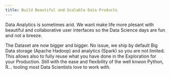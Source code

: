 ```yaml
---
title: Build Beautiful and Scalable Data Products
---
```


Data Analytics is sometimes arid. We want make life more plesant with beautiful and collaborative user interfaces so the Data Science days are fun and not a breeze.

The Dataset are now bigger and bigger. No issue, we ship by default Big Data storage (Apache Hadoop) and analytics (Spark) so you are not limited. This allows also to fully reuse what you have done in the Exploration for your Production. Still with the ease and flexibility of the well knwon Python, R... tooling most Data Scientists love to work with.
